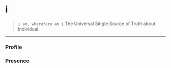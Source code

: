 # i

> `i am, wherefore am i` The Universal Single Source of Truth about Individual.

---

### Profile

### Presence
